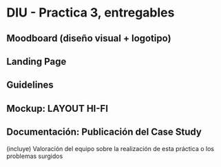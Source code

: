 # DIU - Practica 3, entregables

## Moodboard (diseño visual + logotipo)   


## Landing Page


## Guidelines


## Mockup: LAYOUT HI-FI


## Documentación: Publicación del Case Study


(incluye) Valoración del equipo sobre la realización de esta práctica o los problemas surgidos
 
